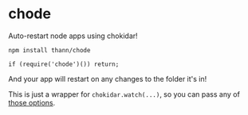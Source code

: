# chode
Auto-restart node apps using chokidar!


`npm install thann/chode`

`if (require('chode')()) return;`

And your app will restart on any changes to the folder it's in!

This is just a wrapper for `chokidar.watch(...)`,
so you can pass any of [those options](https://github.com/paulmillr/chokidar#api).
